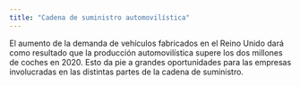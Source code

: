```yaml
---
title: "Cadena de suministro automovilística"
---
```


El aumento de la demanda de vehículos fabricados en el Reino Unido dará como resultado que la producción automovilística supere los dos millones de coches en 2020. Esto da pie a grandes oportunidades para las empresas involucradas en las distintas partes de la cadena de suministro.